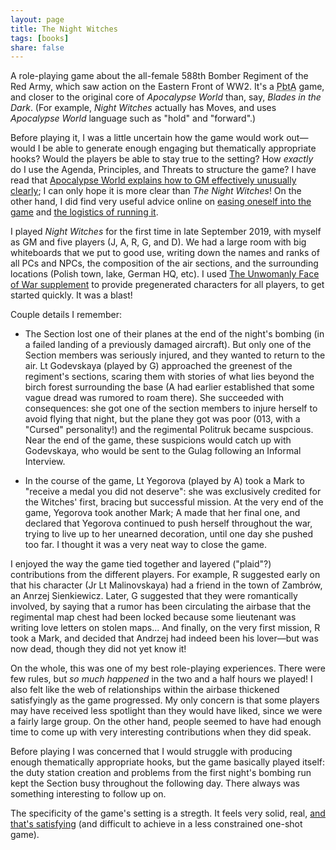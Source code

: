 ```yaml
---
layout: page
title: The Night Witches
tags: [books]
share: false
---
```


A role-playing game about the all-female 588th Bomber Regiment of the Red Army,
which saw action on the Eastern Front of WW2.  It's a <abbr title="Powered by
the Apocalypse">PbtA</abbr> game, and closer to the original core of
*Apocalypse World* than, say, *Blades in the Dark*.  (For example, *Night
Witches* actually has Moves, and uses *Apocalypse World* language such as
"hold" and "forward".)

Before playing it, I was a little uncertain how the game would work
out&mdash;would I be able to generate enough engaging but thematically
appropriate hooks?  Would the players be able to stay true to the setting?  How
*exactly* do I use the Agenda, Principles, and Threats to structure the game?
I have read that [Apocalypse World explains how to GM effectively unusually
clearly](https://www.reddit.com/r/rpg/comments/c05gzy/what_are_the_most_beneficial_rpg_books_a_dm_can/er1vjt1);
I can only hope it is more clear than *The Night Witches*!  On the other hand,
I did find very useful advice online on [easing oneself into the
game](https://www.reddit.com/r/rpg/comments/2mkovs/we_are_steve_and_jason_of_bully_pulpit_games_here/cm55xb6)
and [the logistics of running
it](https://www.reddit.com/r/rpg/comments/auzili/night_witches_actually_2_hours_how_many_people_is/ehbqflj).

I played *Night Witches* for the first time in late September 2019, with myself
as GM and five players (J, A, R, G, and D).  We had a large room with big
whiteboards that we put to good use, writing down the names and ranks of all
PCs and NPCs, the composition of the air sections, and the surrounding
locations (Polish town, lake, German HQ, etc).
I used [The Unwomanly Face of War
supplement](https://bullypulpitgames.com/downloads/night-witches-the-unwomanly-face-of-war)
to provide pregenerated characters for all players, to get started quickly.  It
was a blast!

Couple details I remember:

*   The Section lost one of their planes at the end of the night's bombing (in
    a failed landing of a previously damaged aircraft).  But only one of the
    Section members was seriously injured, and they wanted to return to the
    air. Lt Godevskaya (played by G) approached the greenest of the regiment's
    sections, scaring them with stories of what lies beyond the birch forest
    surrounding the base (A had earlier established that some vague dread was
    rumored to roam there).  She succeeded with consequences: she got one of
    the section members to injure herself to avoid flying that night, but the
    plane they got was poor (013, with a "Cursed" personality!) and the
    regimental Politruk became suspcious.  Near the end of the game, these
    suspicions would catch up with Godevskaya, who would be sent to the Gulag
    following an Informal Interview.

*   In the course of the game, Lt Yegorova (played by A) took a Mark to
    "receive a medal you did not deserve": she was exclusively credited for the
    Witches' first, bracing but successful mission.  At the very end of the
    game, Yegorova took another Mark; A made that her final one, and declared
    that Yegorova continued to push herself throughout the war, trying to live
    up to her unearned decoration, until one day she pushed too far.  I thought
    it was a very neat way to close the game.

I enjoyed the way the game tied together and layered ("plaid"?) contributions
from the different players.  For example, R suggested early on that his
character (Jr Lt Malinovskaya) had a friend in the town of Zambrów, an Anrzej
Sienkiewicz.  Later, G suggested that they were romantically involved, by
saying that a rumor has been circulating the airbase that the regimental map
chest had been locked because some lieutenant was writing love letters on
stolen maps...  And finally, on the very first mission, R took a Mark, and
decided that Andrzej had indeed been his lover&mdash;but was now dead, though
they did not yet know it!

On the whole, this was one of my best role-playing experiences.  There were few
rules, but *so much happened* in the two and a half hours we played!  I also
felt like the web of relationships within the airbase thickened satisfyingly as
the game progressed.  My only concern is that some players may have received
less spotlight than they would have liked, since we were a fairly large group.
On the other hand, people seemed to have had enough time to come up with very
interesting contributions when they did speak.

Before playing I was concerned that I would struggle with producing enough
thematically appropriate hooks, but the game basically played itself: the duty
station creation and problems from the first night's bombing run kept the
Section busy throughout the following day.  There always was something
interesting to follow up on.

The specificity of the game's setting is a stregth.  It feels very solid, real,
[and that's
satisfying](http://www.story-games.com/forums/discussion/comment/477484/#Comment_477484)
(and difficult to achieve in a less constrained one-shot game).

